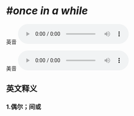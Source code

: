 # ***\#once in a while*** 
英音
<audio src="./media/once in a while1.aac" controls="controls"></audio>

美音
<audio src="./media/once in a while2.aac" controls="controls"></audio>



  

英文释义
---
### 1.**偶尔；间或**  


